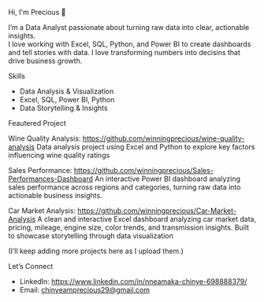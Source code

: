  Hi, I'm Precious 👋

I’m a Data Analyst passionate about turning raw data into clear, actionable insights.  
I love working with Excel, SQL, Python, and Power BI to create dashboards and tell stories with data.
I love transforming numbers into decisins that drive business growth.

 Skills
- Data Analysis & Visualization  
- Excel, SQL, Power BI, Python 
- Data Storytelling & Insights  

Feautered Project

 Wine Quality Analysis: https://github.com/winningprecious/wine-quality-analysis
   Data analysis project using Excel and Python to explore key factors influencing wine quality ratings
   
 Sales Performance: https://github.com/winningprecious/Sales-Performances-Dashboard
      An interactive Power BI dashboard analyzing sales performance across regions and categories, turning raw data into actionable business insights.

Car Market Analysis:
https://github.com/winningprecious/Car-Market-Analysis
     A clean and interactive Excel dashboard analyzing car market data, pricing, mileage, engine size, color trends, and transmission insights. Built to showcase storytelling through data visualization

(I’ll keep adding more projects here as I upload them.)  


Let’s Connect
- LinkedIn: https://www.linkedin.com/in/nneamaka-chinye-698888379/ 
- Email: chinyeamprecious29@gmail.com 
